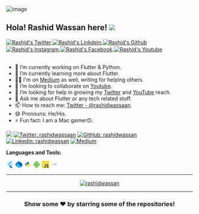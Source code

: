 ![image](https://user-images.githubusercontent.com/60597290/133163679-2b92cf32-62e9-4255-b999-bdcdc52d80f1.png)
## Hola! Rashid Wassan here! <img src="https://raw.githubusercontent.com/MartinHeinz/MartinHeinz/master/wave.gif" width="30px">
<a href="https://twitter.com/rashidwassaan">
  <img align="center" alt="Rashid's Twitter" width="25px" src="https://raw.githubusercontent.com/rahuldkjain/github-profile-readme-generator/master/src/images/icons/Social/twitter.svg" />
</a>
<a href="https://linkedin.com/in/rashidwassan">
  <img align="center" alt="Rashid's Linkdein" width="25px" src="https://raw.githubusercontent.com/rahuldkjain/github-profile-readme-generator/master/src/images/icons/Social/linked-in-alt.svg" />
</a>
<a href="https://github.com/rashidwassan">
  <img align="center" alt="Rashid's Github" width="25px" src="https://cdn.jsdelivr.net/npm/simple-icons@v3/icons/github.svg" />
</a>

<a href="https://instagram.com/rashidwassaan/">
  <img align="center" alt="Rashid's Instagram" width="25px" src="https://cdn.jsdelivr.net/npm/simple-icons@v3/icons/instagram.svg" />
</a>
<a href="https://www.facebook.com/rashidwassaan/">
  <img align="center" alt="Rashid's Facebook" width="25px" src="https://cdn.jsdelivr.net/npm/simple-icons@v3/icons/facebook.svg" />
</a>
<a href="https://www.youtube.com/rashidstechstuff/">
  <img align="center" alt="Rashid's Youtube" width="25px" src="https://cdn.jsdelivr.net/npm/simple-icons@v3/icons/youtube.svg" />
</a>

<br/>
<br/>

- 🔭 I’m currently working on Flutter & Python.
- 🌱 I’m currently learning more about Flutter.
- ✍🏻 I'm on [Medium](https://rashidwassan.medium.com) as well, writing for helping others.
- 👯 I’m looking to collaborate on [Youtube](https://www.youtube.com/c/RashidsTechStuff).
- 🤔 I’m looking for help in growing my [Twitter](https://twitter.com/rashidwassaan) and [YouTube](https://www.youtube.com/c/RashidsTechStuff) reach.
- 💬 Ask me about Flutter or any tech related stuff.
- 📫 How to reach me: [Twitter - @rashidwassaan](https://twitter.com/rashidwassaan).
- 😄 Pronouns: He/His.
- ⚡ Fun fact: I am a Mac gamer🙃.

![](https://komarev.com/ghpvc/?username=rashidwassan&color=blueviolet&label=Profile+Views)
[![Twitter: rashidwassaan](https://img.shields.io/twitter/follow/rashidwassaan?style=social)](https://twitter.com/rashidwassaan)
[![GitHub: rashidwassan](https://img.shields.io/github/followers/rashidwassan?label=follow&style=social)](https://github.com/rashidwassan)
[![Linkedin: rashidwassan](https://img.shields.io/badge/-rashidwassan-blue?style=flat-square&logo=Linkedin&logoColor=white&link=https://www.linkedin.com/in/rashidwassan/)](https://www.linkedin.com/in/rashidwassan/)
[![Medium](https://github.com/Rishit-dagli/Rishit-dagli/blob/master/badges/medium.svg)](https://medium.com/@rashidwassan) 


**Languages and Tools:**  

<code><img height="20" src="https://raw.githubusercontent.com/github/explore/80688e429a7d4ef2fca1e82350fe8e3517d3494d/topics/flutter/flutter.png"></code>
<code><img height="20" src="https://raw.githubusercontent.com/github/explore/80688e429a7d4ef2fca1e82350fe8e3517d3494d/topics/dart/dart.png"></code>
<code><img height="20" src="https://raw.githubusercontent.com/github/explore/80688e429a7d4ef2fca1e82350fe8e3517d3494d/topics/python/python.png"></code>
<code><img height="20" src="https://raw.githubusercontent.com/github/explore/80688e429a7d4ef2fca1e82350fe8e3517d3494d/topics/android/android.png"></code>
<code><img height="20" src="https://raw.githubusercontent.com/github/explore/80688e429a7d4ef2fca1e82350fe8e3517d3494d/topics/javascript/javascript.png"></code> 
<code><img height="20" src="https://raw.githubusercontent.com/github/explore/80688e429a7d4ef2fca1e82350fe8e3517d3494d/topics/java/java.png"></code> 

<hr>
<center>
<a href="https://github.com/rashidwassan">
 <p align="center"> <img src="https://github-readme-stats.vercel.app/api?username=rashidwassan&show_icons=true&theme=dark" alt="rashidwassan" />
  </a>
<hr>

<div align="center">

### Show some ❤️ by starring some of the repositories!

</div>
